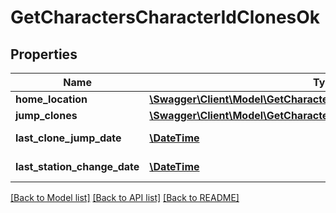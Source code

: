 # GetCharactersCharacterIdClonesOk

## Properties
Name | Type | Description | Notes
------------ | ------------- | ------------- | -------------
**home_location** | [**\Swagger\Client\Model\GetCharactersCharacterIdClonesHomeLocation**](GetCharactersCharacterIdClonesHomeLocation.md) |  | [optional] 
**jump_clones** | [**\Swagger\Client\Model\GetCharactersCharacterIdClonesJumpClone[]**](GetCharactersCharacterIdClonesJumpClone.md) | jump_clones array | 
**last_clone_jump_date** | [**\DateTime**](\DateTime.md) | last_clone_jump_date string | [optional] 
**last_station_change_date** | [**\DateTime**](\DateTime.md) | last_station_change_date string | [optional] 

[[Back to Model list]](../../README.md#documentation-for-models) [[Back to API list]](../../README.md#documentation-for-api-endpoints) [[Back to README]](../../README.md)

